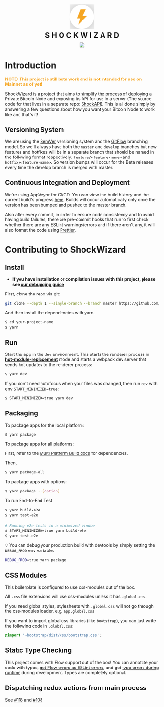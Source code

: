 <div align="center" style="display: flex; width: 100%; align-items: center; justify-content: center; flex-direction: column">
  <img src="./app/img/D7B5290A.png" width="80px" style="margin-bottom: 5px" />
  <span style="font-size: 24px;font-weight: bold;">S H O C K W I Z A R D</span>
  <div style="margin-top: 10px;">
    <a href="https://ci.appveyor.com/project/Emad-salah/wizard-q98nu">
      <img src="https://ci.appveyor.com/api/projects/status/xede0f6xagl1bjf6?svg=true" />
    </a>
  </div>
</div>

# Introduction

<span style="color: #f5a623;">**NOTE: This project is still beta work and is not intended for use on Mainnet as of yet!**</span>

ShockWizard is a project that aims to simplify the process of deploying a Private Bitcoin Node and exposing its API for use in a server (The source code for that lives in a separate repo: [ShockAPI](https://github.com/jhizzle84/api)). This is all done simply by answering a few questions about how you want your Bitcoin Node to work like and that's it!

## Versioning System

We are using the [SemVer](https://semver.org/) versioning system and the [GitFlow](https://nvie.com/posts/a-successful-git-branching-model/) branching model. So we'll always have both the `master` and `develop` branches but new features and hotfixes will be in a separate branch that should be named in the following format respectively: `feature/<feature-name>` and `hotfix/<feature-name>`. So version bumps will occur for the Beta releases every time the develop branch is merged with master.

## Continuous Integration and Deployment

We're using AppVeyor for CI/CD. You can view the build history and the current build's progress [here](https://ci.appveyor.com/project/Emad-salah/wizard-q98nu). Builds will occur automatically only once the version has been bumped and pushed to the master branch.

Also after every commit, in order to ensure code consistency and to avoid having build failures, there are pre-commit hooks that run to first check whether there are any ESLint warnings/errors and if there aren't any, it will also format the code using [Prettier](https://github.com/prettier/prettier).

# Contributing to ShockWizard

## Install

- **If you have installation or compilation issues with this project, please see [our debugging guide](https://github.com/electron-react-boilerplate/electron-react-boilerplate/issues/400)**

First, clone the repo via git:

```bash
git clone --depth 1 --single-branch --branch master https://github.com/electron-react-boilerplate/electron-react-boilerplate.git your-project-name
```

And then install the dependencies with yarn.

```bash
$ cd your-project-name
$ yarn
```

## Run

Start the app in the `dev` environment. This starts the renderer process in [**hot-module-replacement**](https://webpack.js.org/guides/hmr-react/) mode and starts a webpack dev server that sends hot updates to the renderer process:

```bash
$ yarn dev
```

If you don't need autofocus when your files was changed, then run `dev` with env `START_MINIMIZED=true`:

```bash
$ START_MINIMIZED=true yarn dev
```

## Packaging

To package apps for the local platform:

```bash
$ yarn package
```

To package apps for all platforms:

First, refer to the [Multi Platform Build docs](https://www.electron.build/multi-platform-build) for dependencies.

Then,

```bash
$ yarn package-all
```

To package apps with options:

```bash
$ yarn package --[option]
```

To run End-to-End Test

```bash
$ yarn build-e2e
$ yarn test-e2e

# Running e2e tests in a minimized window
$ START_MINIMIZED=true yarn build-e2e
$ yarn test-e2e
```

:bulb: You can debug your production build with devtools by simply setting the `DEBUG_PROD` env variable:

```bash
DEBUG_PROD=true yarn package
```

## CSS Modules

This boilerplate is configured to use [css-modules](https://github.com/css-modules/css-modules) out of the box.

All `.css` file extensions will use css-modules unless it has `.global.css`.

If you need global styles, stylesheets with `.global.css` will not go through the
css-modules loader. e.g. `app.global.css`

If you want to import global css libraries (like `bootstrap`), you can just write the following code in `.global.css`:

```css
@import '~bootstrap/dist/css/bootstrap.css';
```

## Static Type Checking

This project comes with Flow support out of the box! You can annotate your code with types, [get Flow errors as ESLint errors](https://github.com/amilajack/eslint-plugin-flowtype-errors), and get [type errors during runtime](https://github.com/codemix/flow-runtime) during development. Types are completely optional.

## Dispatching redux actions from main process

See [#118](https://github.com/electron-react-boilerplate/electron-react-boilerplate/issues/118) and [#108](https://github.com/electron-react-boilerplate/electron-react-boilerplate/issues/108)
